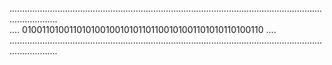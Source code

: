 ............................................................................................................................................... <br>
.... 01001101001101010010010101101100101001101010110100110 ....
...............................................................................................................................................
